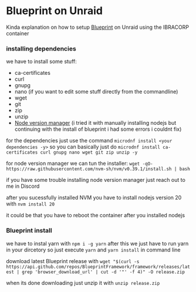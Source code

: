 
# Blueprint on Unraid

Kinda explanation on how to setup [Blueprint](https://blueprint.zip/docs/?page=getting-started/Installation) on Unraid using the IBRACORP container

### installing dependencies
we have to install some stuff:

-   ca-certificates
-   curl 
-   gnupg
-   nano (if you want to edit some stuff directly from the commandline)
-   wget
-   git 
-   zip
-   unzip
-   [Node version manager](https://www.freecodecamp.org/news/node-version-manager-nvm-install-guide/) (i tried it with manually installing nodejs but continuing with the install of blueprint i had some errors i couldnt fix)

for the dependencies just use the command `microdnf install <your dependencies -y>` so you can basically just do `microdnf install ca-certificates curl gnupg nano wget git zip unzip -y`

for node version manager we can tun the installer: `wget -qO- https://raw.githubusercontent.com/nvm-sh/nvm/v0.39.1/install.sh | bash`

if you have some trouble installing node version manager just reach out to me in Discord

after you sucessfully installed NVM you have to install nodejs version 20 with `nvm install 20`

it could be that you have to reboot the container after you installed nodejs
### Blueprint install 

we have to instal yarn with `npm i -g yarn`
after this we just have to run yarn in your dircetory so just execute `yarn` and `yarn install` in command line

download latest Blueprint release with `wget "$(curl -s https://api.github.com/repos/BlueprintFramework/framework/releases/latest | grep 'browser_download_url' | cut -d '"' -f 4)" -O release.zip` 

when its done downloading just unzip it with `unzip release.zip`



